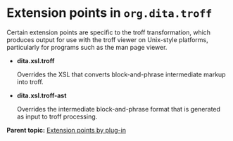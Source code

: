 # Extension points in `org.dita.troff`

Certain extension points are specific to the troff transformation, which produces output for use with the troff viewer on Unix-style platforms, particularly for programs such as the man page viewer.

-   **dita.xsl.troff**

    Overrides the XSL that converts block-and-phrase intermediate markup into troff.

-   **dita.xsl.troff-ast**

    Overrides the intermediate block-and-phrase format that is generated as input to troff processing.


**Parent topic:** [Extension points by plug-in](../extension-points/extension-points-by-plugin.md)

